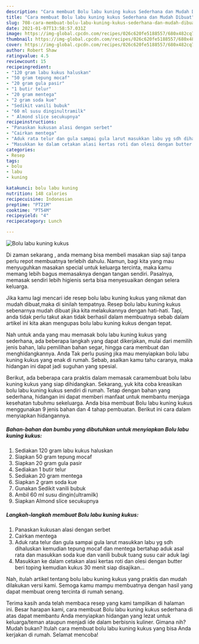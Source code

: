 ```yaml
---
description: "Cara membuat Bolu labu kuning kukus Sederhana dan Mudah Dibuat"
title: "Cara membuat Bolu labu kuning kukus Sederhana dan Mudah Dibuat"
slug: 708-cara-membuat-bolu-labu-kuning-kukus-sederhana-dan-mudah-dibuat
date: 2021-01-07T13:58:57.031Z
image: https://img-global.cpcdn.com/recipes/026c620fe5188557/680x482cq70/bolu-labu-kuning-kukus-foto-resep-utama.jpg
thumbnail: https://img-global.cpcdn.com/recipes/026c620fe5188557/680x482cq70/bolu-labu-kuning-kukus-foto-resep-utama.jpg
cover: https://img-global.cpcdn.com/recipes/026c620fe5188557/680x482cq70/bolu-labu-kuning-kukus-foto-resep-utama.jpg
author: Robert Shaw
ratingvalue: 4.5
reviewcount: 15
recipeingredient:
- "120 gram labu kukus haluskan"
- "50 gram tepung mocaf"
- "20 gram gula pasir"
- "1 butir telur"
- "20 gram mentega"
- "2 gram soda kue"
- "Sedikit vanili bubuk"
- "60 ml susu dinginultramilk"
- " Almond slice secukupnya"
recipeinstructions:
- "Panaskan kukusan alasi dengan serbet"
- "Cairkan mentega"
- "Aduk rata telur dan gula sampai gula larut masukkan labu yg sdh dihaluskan kemudian tepung mocaf dan mentega bertahap aduk asal rata dan masukkan soda kue dan vanili bubuk tuang susu cair aduk lagi"
- "Masukkan ke dalam cetakan alasi kertas roti dan olesi dengan butter beri toping kemudian kukus 30 menit siap disajikan..."
categories:
- Resep
tags:
- bolu
- labu
- kuning

katakunci: bolu labu kuning 
nutrition: 148 calories
recipecuisine: Indonesian
preptime: "PT21M"
cooktime: "PT54M"
recipeyield: "4"
recipecategory: Lunch

---
```



![Bolu labu kuning kukus](https://img-global.cpcdn.com/recipes/026c620fe5188557/680x482cq70/bolu-labu-kuning-kukus-foto-resep-utama.jpg)

Di zaman  sekarang , anda memang bisa membeli masakan siap saji tanpa perlu repot membuatnya terlebih dahulu. Namun, bagi kita yang mau menyuguhkan masakan special untuk keluarga tercinta, maka kamu memang lebih bagus memasaknya dengan tangan sendiri. Pasalnya, memasak sendiri lebih higienis serta bisa menyesuaikan dengan selera keluarga.

Jika kamu lagi mencari ide resep bolu labu kuning kukus yang nikmat dan mudah dibuat,maka di sinilah tempatnya. Resep bolu labu kuning kukus  sebenarnya mudah dibuat jika kita melakukannya dengan hati-hati. Tapi, anda tidak perlu takut akan tidak berhasil dalam membuatnya 
sebab dalam artikel ini kita akan mengupas bolu labu kuning kukus dengan tepat.  



Nah untuk anda yang mau memasak bolu labu kuning kukus yang sederhana, ada beberapa langkah yang dapat dikerjakan, mulai dari memilih jenis bahan, lalu pemilihan bahan segar, hingga cara membuat dan menghidangkannya. Anda Tak perlu pusing jika mau menyiapkan bolu labu kuning kukus yang enak di rumah. Sebab, asalkan kamu  tahu caranya, maka hidangan ini dapat jadi suguhan yang spesial.

Berikut, ada beberapa cara praktis  dalam memasak caramembuat bolu labu kuning kukus yang siap dihidangkan. Sekarang, yuk kita coba kreasikan bolu labu kuning kukus sendiri di rumah. Tetap dengan bahan yang sederhana, hidangan ini dapat memberi manfaat untuk membantu menjaga kesehatan tubuhmu sekeluarga. Anda bisa membuat Bolu labu kuning kukus menggunakan 9 jenis bahan dan 4 tahap pembuatan. Berikut ini cara dalam menyiapkan hidangannya.

<!--inarticleads1-->

##### Bahan-bahan dan bumbu yang dibutuhkan untuk menyiapkan Bolu labu kuning kukus:

1. Sediakan 120 gram labu kukus haluskan
1. Siapkan 50 gram tepung mocaf
1. Siapkan 20 gram gula pasir
1. Sediakan 1 butir telur
1. Sediakan 20 gram mentega
1. Siapkan 2 gram soda kue
1. Gunakan Sedikit vanili bubuk
1. Ambil 60 ml susu dingin(ultramilk)
1. Siapkan  Almond slice secukupnya




<!--inarticleads2-->

##### Langkah-langkah membuat Bolu labu kuning kukus:

1. Panaskan kukusan alasi dengan serbet
1. Cairkan mentega
1. Aduk rata telur dan gula sampai gula larut masukkan labu yg sdh dihaluskan kemudian tepung mocaf dan mentega bertahap aduk asal rata dan masukkan soda kue dan vanili bubuk tuang susu cair aduk lagi
1. Masukkan ke dalam cetakan alasi kertas roti dan olesi dengan butter beri toping kemudian kukus 30 menit siap disajikan...




Nah, itulah artikel tentang  bolu labu kuning kukus  yang praktis dan mudah dilakukan versi kami. Semoga kamu mampu membuatnya dengan hasil yang dapat membuat oreng tercinta di rumah senang. 

Terima kasih anda telah membaca resep yang kami tampilkan di halaman ini. Besar harapan kami, cara membuat  Bolu labu kuning kukus sederhana di atas dapat membantu Anda menyiapkan hidangan yang lezat untuk keluarga/teman ataupun menjadi ide dalam berbisnis kuliner. Gimana nih? Mudah bukan? Itulah cara membuat bolu labu kuning kukus yang bisa Anda kerjakan di rumah. Selamat mencoba!

